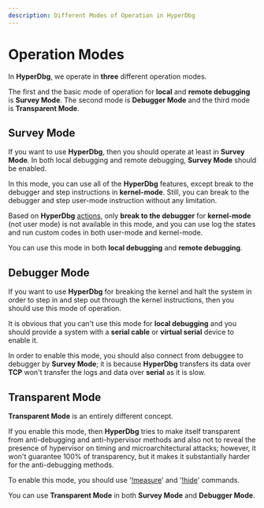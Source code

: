 ```yaml
---
description: Different Modes of Operation in HyperDbg
---
```


# Operation Modes

In **HyperDbg**, we operate in **three** different operation modes.

The first and the basic mode of operation for **local** and **remote debugging** is **Survey Mode**. The second mode is **Debugger Mode** and the third mode is **Transparent Mode**.

## Survey Mode

If you want to use **HyperDbg**, then you should operate at least in **Survey Mode**. In both local debugging and remote debugging, **Survey Mode** should be enabled.

In this mode, you can use all of the **HyperDbg** features, except break to the debugger and step instructions in **kernel-mode**. Still, you can break to the debugger and step user-mode instruction without any limitation.

Based on **HyperDbg** [actions](https://docs.hyperdbg.com/using-hyperdbg/prerequisites), only **break to the debugger** for **kernel-mode** \(not user mode\) is not available in this mode, and you can use log the states and run custom codes in both user-mode and kernel-mode. 

You can use this mode in both **local debugging** and **remote debugging**.

## Debugger Mode

If you want to use **HyperDbg** for breaking the kernel and halt the system in order to step in and step out through the kernel instructions, then you should use this mode of operation.

It is obvious that you can't use this mode for **local debugging** and you should provide a system with a **serial cable** or **virtual serial** device to enable it.

In order to enable this mode, you should also connect from debuggee to debugger by **Survey Mode**; it is because **HyperDbg** transfers its data over **TCP** won't transfer the logs and data over **serial** as it is slow.

## Transparent Mode

**Transparent Mode** is an entirely different concept.

If you enable this mode, then **HyperDbg** tries to make itself transparent from anti-debugging and anti-hypervisor methods and also not to reveal the presence of hypervisor on timing and microarchitectural attacks; however, it won't guarantee 100% of transparency, but it makes it substantially harder for the anti-debugging methods.

To enable this mode, you should use '[!measure](https://docs.hyperdbg.com/commands/extension-commands/measure)' and '[!hide](https://docs.hyperdbg.com/commands/extension-commands/hide)' commands.

You can use **Transparent Mode** in both **Survey Mode** and **Debugger Mode**.



